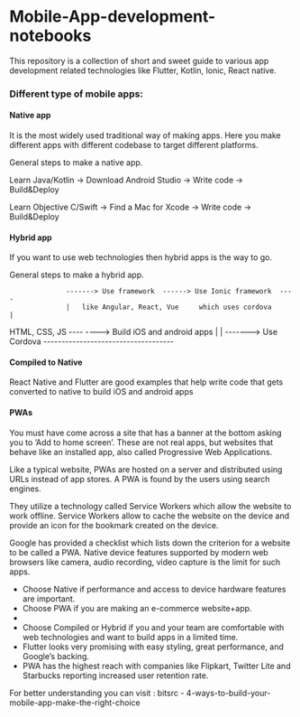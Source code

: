 # Mobile-App-development-notebooks
This repository is a collection of short and sweet guide to various app development related technologies like Flutter, Kotlin, Ionic, React native.

### Different type of mobile apps:

#### Native app 

It is the most widely used traditional way of making apps. Here you make different apps with different codebase to target different platforms.

General steps to make a native app.

Learn Java/Kotlin -> Download Android Studio -> Write code -> Build&Deploy

Learn Objective C/Swift -> Find a Mac for Xcode -> Write code -> Build&Deploy

#### Hybrid app

If you want to use web technologies then hybrid apps is the way to go.

General steps to make a hybrid app.

                  -------> Use framework  ------> Use Ionic framework  ---- 
                  |   like Angular, React, Vue     which uses cordova      |
HTML, CSS, JS ----                                                         ----> Build iOS and android apps
                  |                                                        |
                  -------> Use Cordova ------------------------------------
                  
#### Compiled to Native

React Native and Flutter are good examples that help write code that gets converted to native to build iOS and android apps

#### PWAs

You must have come across a site that has a banner at the bottom asking you to ‘Add to home screen’. These are not real apps, but websites that behave like an installed app, also called Progressive Web Applications.

Like a typical website, PWAs are hosted on a server and distributed using URLs instead of app stores. A PWA is found by the users using search engines.

They utilize a technology called Service Workers which allow the website to work offline. Service Workers allow to cache the website on the device and provide an icon for the bookmark created on the device.

Google has provided a checklist which lists down the criterion for a website to be called a PWA. Native device features supported by modern web browsers like camera, audio recording, video capture is the limit for such apps.

<ul>
  <li>Choose Native if performance and access to device hardware features are important.</li>

  <li>Choose PWA if you are making an e-commerce website+app.<li>

  <li>Choose Compiled or Hybrid if you and your team are comfortable with web technologies and want to build apps in a limited time.</li>

  <li>Flutter looks very promising with easy styling, great performance, and Google’s backing.</li>

  <li>PWA has the highest reach with companies like Flipkart, Twitter Lite and Starbucks reporting increased user retention rate.</li>
</ul>

For better understanding you can visit : bitsrc - 4-ways-to-build-your-mobile-app-make-the-right-choice
